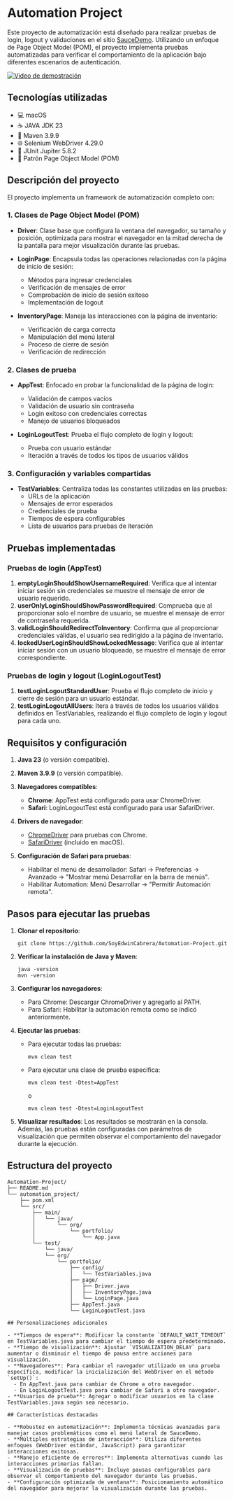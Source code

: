 # Automation Project

Este proyecto de automatización está diseñado para realizar pruebas de login, logout y validaciones en el sitio [SauceDemo](https://www.saucedemo.com/v1/index.html). Utilizando un enfoque de Page Object Model (POM), el proyecto implementa pruebas automatizadas para verificar el comportamiento de la aplicación bajo diferentes escenarios de autenticación.

[![Video de demostración](/Automation-Project/automation_project/assets/Automation_1.gif)](/Automation-Project/automation_project/assets/Automation_1.gif)

## Tecnologías utilizadas

- 💻 macOS
- ☕ JAVA JDK 23
- 🔨 Maven 3.9.9
- 🌐 Selenium WebDriver 4.29.0
- 🧪 JUnit Jupiter 5.8.2
- 🧩 Patrón Page Object Model (POM)

## Descripción del proyecto

El proyecto implementa un framework de automatización completo con:

### 1. Clases de Page Object Model (POM)

- **Driver**: Clase base que configura la ventana del navegador, su tamaño y posición, optimizada para mostrar el navegador en la mitad derecha de la pantalla para mejor visualización durante las pruebas.

- **LoginPage**: Encapsula todas las operaciones relacionadas con la página de inicio de sesión:
  - Métodos para ingresar credenciales
  - Verificación de mensajes de error
  - Comprobación de inicio de sesión exitoso
  - Implementación de logout

- **InventoryPage**: Maneja las interacciones con la página de inventario:
  - Verificación de carga correcta
  - Manipulación del menú lateral
  - Proceso de cierre de sesión
  - Verificación de redirección

### 2. Clases de prueba

- **AppTest**: Enfocado en probar la funcionalidad de la página de login:
  - Validación de campos vacíos
  - Validación de usuario sin contraseña
  - Login exitoso con credenciales correctas
  - Manejo de usuarios bloqueados

- **LoginLogoutTest**: Prueba el flujo completo de login y logout:
  - Prueba con usuario estándar
  - Iteración a través de todos los tipos de usuarios válidos

### 3. Configuración y variables compartidas

- **TestVariables**: Centraliza todas las constantes utilizadas en las pruebas:
  - URLs de la aplicación
  - Mensajes de error esperados
  - Credenciales de prueba
  - Tiempos de espera configurables
  - Lista de usuarios para pruebas de iteración

## Pruebas implementadas

### Pruebas de login (AppTest)

1. **emptyLoginShouldShowUsernameRequired**: Verifica que al intentar iniciar sesión sin credenciales se muestre el mensaje de error de usuario requerido.
2. **userOnlyLoginShouldShowPasswordRequired**: Comprueba que al proporcionar solo el nombre de usuario, se muestre el mensaje de error de contraseña requerida.
3. **validLoginShouldRedirectToInventory**: Confirma que al proporcionar credenciales válidas, el usuario sea redirigido a la página de inventario.
4. **lockedUserLoginShouldShowLockedMessage**: Verifica que al intentar iniciar sesión con un usuario bloqueado, se muestre el mensaje de error correspondiente.

### Pruebas de login y logout (LoginLogoutTest)

1. **testLoginLogoutStandardUser**: Prueba el flujo completo de inicio y cierre de sesión para un usuario estándar.
2. **testLoginLogoutAllUsers**: Itera a través de todos los usuarios válidos definidos en TestVariables, realizando el flujo completo de login y logout para cada uno.

## Requisitos y configuración

1. **Java 23** (o versión compatible).
2. **Maven 3.9.9** (o versión compatible).
3. **Navegadores compatibles**:
   - **Chrome**: AppTest está configurado para usar ChromeDriver.
   - **Safari**: LoginLogoutTest está configurado para usar SafariDriver.

4. **Drivers de navegador**:
   - [ChromeDriver](https://chromedriver.chromium.org/) para pruebas con Chrome.
   - [SafariDriver](https://developer.apple.com/documentation/webkit/testing_with_webdriver_in_safari) (incluido en macOS).

5. **Configuración de Safari para pruebas**:
   - Habilitar el menú de desarrollador: Safari → Preferencias → Avanzado → "Mostrar menú Desarrollar en la barra de menús".
   - Habilitar Automation: Menú Desarrollar → "Permitir Automación remota".

## Pasos para ejecutar las pruebas

1. **Clonar el repositorio**:
   ```
   git clone https://github.com/SoyEdwinCabrera/Automation-Project.git
   ```

2. **Verificar la instalación de Java y Maven**:
   ```
   java -version
   mvn -version
   ```

3. **Configurar los navegadores**:
   - Para Chrome: Descargar ChromeDriver y agregarlo al PATH.
   - Para Safari: Habilitar la automación remota como se indicó anteriormente.

4. **Ejecutar las pruebas**:
   - Para ejecutar todas las pruebas:
     ```
     mvn clean test
     ```
   - Para ejecutar una clase de prueba específica:
     ```
     mvn clean test -Dtest=AppTest
     ```
     o
     ```
     mvn clean test -Dtest=LoginLogoutTest
     ```

5. **Visualizar resultados**:
   Los resultados se mostrarán en la consola. Además, las pruebas están configuradas con parámetros de visualización que permiten observar el comportamiento del navegador durante la ejecución.

## Estructura del proyecto

```
Automation-Project/
├── README.md
└── automation_project/
    ├── pom.xml
    └── src/
        ├── main/
        │   └── java/
        │       └── org/
        │           └── portfolio/
        │               └── App.java
        └── test/
            └── java/
            └── org/
                └── portfolio/
                    ├── config/
                    │   └── TestVariables.java
                    ├── page/
                    │   ├── Driver.java
                    │   ├── InventoryPage.java
                    │   └── LoginPage.java
                    ├── AppTest.java
                    └── LoginLogoutTest.java
                    
## Personalizaciones adicionales

- **Tiempos de espera**: Modificar la constante `DEFAULT_WAIT_TIMEOUT` en TestVariables.java para cambiar el tiempo de espera predeterminado.
- **Tiempo de visualización**: Ajustar `VISUALIZATION_DELAY` para aumentar o disminuir el tiempo de pausa entre acciones para visualización.
- **Navegadores**: Para cambiar el navegador utilizado en una prueba específica, modificar la inicialización del WebDriver en el método `setUp()`:
  - En AppTest.java para cambiar de Chrome a otro navegador.
  - En LoginLogoutTest.java para cambiar de Safari a otro navegador.
- **Usuarios de prueba**: Agregar o modificar usuarios en la clase TestVariables.java según sea necesario.

## Características destacadas

- **Robustez en automatización**: Implementa técnicas avanzadas para manejar casos problemáticos como el menú lateral de SauceDemo.
- **Múltiples estrategias de interacción**: Utiliza diferentes enfoques (WebDriver estándar, JavaScript) para garantizar interacciones exitosas.
- **Manejo eficiente de errores**: Implementa alternativas cuando las interacciones primarias fallan.
- **Visualización de pruebas**: Incluye pausas configurables para observar el comportamiento del navegador durante las pruebas.
- **Configuración optimizada de ventana**: Posicionamiento automático del navegador para mejorar la visualización durante las pruebas.
